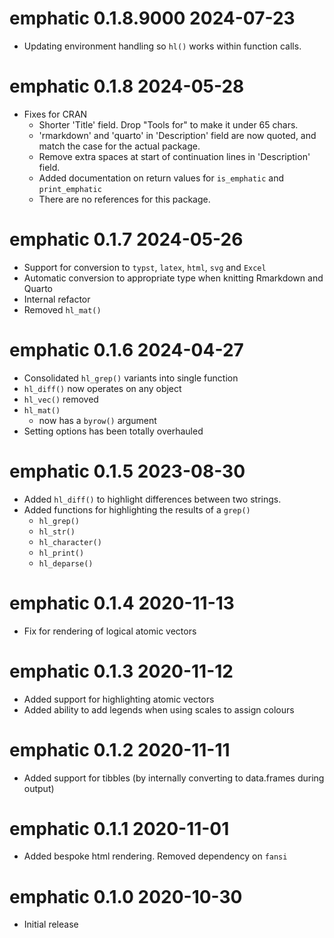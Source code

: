 
# emphatic 0.1.8.9000  2024-07-23

* Updating environment handling so `hl()` works within function calls.

# emphatic 0.1.8  2024-05-28

* Fixes for CRAN
    * Shorter 'Title' field.  Drop "Tools for" to make it under 65 chars.
    * 'rmarkdown' and 'quarto' in 'Description' field are now 
      quoted, and match the case for the actual package.
    * Remove extra spaces at start of continuation lines in 'Description' field.
    * Added documentation on return values for `is_emphatic` and `print_emphatic`
    * There are no references for this package.

# emphatic 0.1.7  2024-05-26

* Support for conversion to `typst`, `latex`, `html`, `svg` and `Excel`
* Automatic conversion to appropriate type when knitting Rmarkdown and Quarto
* Internal refactor
* Removed `hl_mat()`

# emphatic 0.1.6  2024-04-27

* Consolidated `hl_grep()` variants into single function
* `hl_diff()` now operates on any object
* `hl_vec()` removed
* `hl_mat()`    
    * now has a `byrow()` argument
* Setting options has been totally overhauled


# emphatic 0.1.5  2023-08-30

* Added `hl_diff()` to highlight differences between two strings.
* Added functions for highlighting the results of a `grep()`
    * `hl_grep()`
    * `hl_str()`
    * `hl_character()`
    * `hl_print()`
    * `hl_deparse()`

# emphatic 0.1.4  2020-11-13

* Fix for rendering of logical atomic vectors

# emphatic 0.1.3  2020-11-12

* Added support for highlighting atomic vectors
* Added ability to add legends when using scales to assign colours

# emphatic 0.1.2  2020-11-11

* Added support for tibbles (by internally converting to data.frames 
during output)

# emphatic 0.1.1  2020-11-01

* Added bespoke html rendering. Removed dependency on `fansi`


# emphatic 0.1.0  2020-10-30

* Initial release

